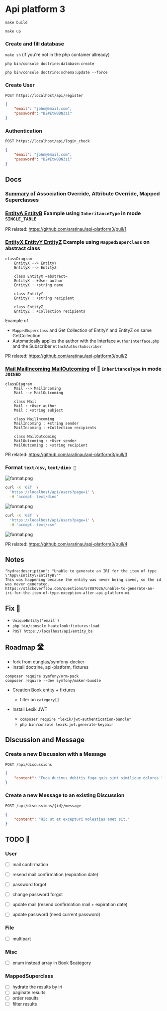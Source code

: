 # Api platform 3

`make build`

`make up`

### Create and fill database

`make sh` (if you're not in the php container allready) 

`php bin/console doctrine:database:create`

`php bin/console doctrine:schema:update --force`

### Create User

`POST https://localhost/api/register`

```json
{
    "email": "john@email.com",
    "password": "B2#Etw8BN3zi"
}
```

### Authentication

`POST https://localhost/api/login_check`

```json
{
    "email": "john@email.com",
    "password": "B2#Etw8BN3zi"
}
```

## Docs

### [Summary of](docs/Doctrine/index.md) Association Override, Attribute Override, Mapped Superclasses

### [EntityA EntityB](docs/EntityAB/index.md) Example using `InheritanceType` in mode `SINGLE_TABLE`

PR related: https://github.com/aratinau/api-platform3/pull/1

### [EntityX EntityY EntityZ](docs/EntityXYZ/index.md) Example using `MappedSuperclass` on abstract class

```mermaid
classDiagram
    EntityX --> EntityY
    EntityX --> EntityZ

    class EntityX ~abstract~
    EntityX : +User author
    EntityX : +string name

    class EntityY
    EntityY : +string recipient

    class EntityZ
    EntityZ : +Collection recipients
```

Example of
- `MappedSuperclass` and Get Collection of EntityY and EntityZ on same GetCollection
- Automatically applies the author with the Interface `AuthorInterface.php` and the Subscriber `AttachAuthorSubscriber`

PR related: https://github.com/aratinau/api-platform3/pull/2

### [Mail MailIncoming MailOutcoming](docs/Mail/index.md) of 🚀 `InheritanceType` in mode `JOINED`

```mermaid
classDiagram
    Mail --> MailIncoming
    Mail --> MailOutcoming

    class Mail
    Mail : +User author
    Mail : +string subject

    class MailIncoming
    MailIncoming : +string sender
    MailIncoming : +Collection recipients

    class MailOutcoming
    MailOutcoming : +User sender
    MailOutcoming : +string recipient
```

PR related: https://github.com/aratinau/api-platform3/pull/3

### Format `text/csv`, `text/dino 🦕`

![format.png](./docs/Format/format.png)

```bash
curl -X 'GET' \
  'https://localhost/api/users?page=1' \
  -H 'accept: text/dino'
```

![format.png](./docs/Format/format-dino.png)

```bash
curl -X 'GET' \
  'https://localhost/api/users?page=1' \
  -H 'accept: text/csv'
```

![format.png](./docs/Format/format-csv.png)

PR related: https://github.com/aratinau/api-platform3/pull/4

## Notes

    "hydra:description": "Unable to generate an IRI for the item of type \"App\\Entity\\EntityB\""
    This was happening because the entity was never being saved, so the id was never generated.
    https://stackoverflow.com/questions/57887026/unable-to-generate-an-iri-for-the-item-of-type-exception-after-api-platform-mi

## Fix 🔧

- `UniqueEntity('email')`
- `php bin/console hautelook:fixtures:load`
- `POST https://localhost/api/entity_bs`

## Roadmap 🛣️

- fork from dunglas/symfony-docker
- install doctrine, api-platform, fixtures

```shell
composer require symfony/orm-pack
composer require --dev symfony/maker-bundle
```    

- Creation Book entity + fixtures

    - filter on `category[]`

- Install Lexik JWT

  - `composer require "lexik/jwt-authentication-bundle"`
  - `php bin/console lexik:jwt:generate-keypair`

## Discussion and Message

### Create a new Discussion with a Message

`POST /api/discussions`

```json
{
    "content": "Fuga ducimus debitis fuga quis sint similique dolores."
}
```

### Create a new Message to an existing Discussion

`POST /api/discussions/{id}/message`

```json
{
    "content": "Hic ut et excepturi molestias amet sit."
}
```


## TODO 📝

### User
- [ ] mail confirmation
- [ ] resend mail confirmation (expiration date)


- [ ] password forgot
- [ ] change password forgot


- [ ] update mail (resend confirmation mail + expiration date)
- [ ] update password (need current password)

### File

- [ ] multipart

### Misc
- [ ] enum instead array in Book $category

### MappedSuperclass

- [ ] hydrate the results by iri
- [ ] paginate results
- [ ] order results
- [ ] filter results
